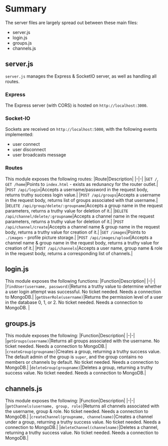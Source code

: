 # Summary
The server files are largely spread out between these main files:
* server.js
* login.js
* groups.js
* channels.js

## server.js
`server.js` manages the Express & SocketIO server, as well as handling all routes.

### Express
The Express server (with CORS) is hosted on `http://localhost:3000`.

### Socket-IO
Sockets are received on `http://localhost:5000`, with the following events implemented:
 * user connect
 * user disconnect
 * user broadcasts message

### Routes
This module exposes the following routes:
|Route|Description|
|-|-|
|`GET /`, `GET /home`|Points to `index.html` - exists as redunancy for the router outlet.|
|`POST /api/login`|Accepts a username/password in the request body, returns truthy success login value.|
|`POST /api/groups`|Accepts a username in the request body, returns list of groups associated with that username.|
|`DELETE /api/group/delete/:groupname`|Accepts a group name in the request parameters, returns a truthy value for deletion of it.|
|`DELETE /api/channel/delete/:groupname`|Accepts a channel name in the request parameters, returns a truthy value for deletion of it.|
|`POST /api/channel/create`|Accepts a channel name & group name in the request body, returns a truthy value for creation of it.|
|`GET /images`|Points to `./images` - profile picture storage.|
|`POST /api/images/upload`|Accepts a channel name & group name in the request body, returns a truthy value for creation of it.|
|`POST /api/channels`|Accepts a user name, group name & role in the request body, returns a corresponding list of channels.|

## login.js
This module exposes the following functions:
|Function|Description|
|-|-|
|`findUser(username, password)`|Returns a truthy value to determine whether a user login attempt was successful. No ticket needed. Needs a connection to MongoDB.|
|`getUserRole(username)`|Returns the permission level of a user in the database 0, 1, or 2. No ticket needed. Needs a connection to MongoDB. |

## groups.js
This module exposes the following:
|Function|Description|
|-|-|
|`getGroups(username)`|Returns all groups associated with the username. No ticket needed. Needs a connection to MongoDB.|
|`createGroup(groupname)`|Creates a group, returning a truthy success value. The default admin of the group is `super`, and the group contains no members or channels by default. No ticket needed. Needs a connection to MongoDB.|
|`deleteGroup(groupname)`|Deletes a group, returning a truthy success value. No ticket needed. Needs a connection to MongoDB.|

## channels.js
This module exposes the following:
|Function|Description|
|-|-|
|`getChannels(username, group, role)`|Returns all channels associated with the username, group & role. No ticket needed. Needs a connection to MongoDB.|
|`createChannel(groupname, channelname)`|Creates a channel under a group, returning a truthy success value. No ticket needed. Needs a connection to MongoDB.|
|`deleteChannel(channelname)`|Deletes a channel, returning a truthy success value. No ticket needed. Needs a connection to MongoDB.|
